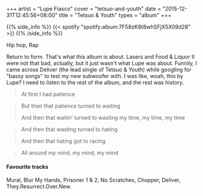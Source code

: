 +++
artist = "Lupe Fiasco"
cover = "tetsuo-and-youth"
date = "2015-12-31T12:45:56+08:00"
title = "Tetsuo & Youth"
types = "album"
+++

{{% side_info %}}
{{< spotify "spotify:album:7F58zK8t8whSFjX5X09d28" >}}
{{% /side_info %}}

Hip hop, Rap

Return to form. That's what this album is about. Lasers and Food & Liquor II were not that bad, actually, but it just wasn't what Lupe was about. Funnily, I came across Deliver (the lead single of Tetsuo & Youth) while googling for "bassy songs" to test my new subwoofer with. I was like, woah, this by Lupe? I need to listen to the rest of the album, and the rest was history.

>At first I had patience

>But then that patience turned to waiting

>And then that waitin’ turned to wasting my time, my time, my time

>And then that wasting turned to hating

>And then that hating got to racing

>All around my mind, my mind, my mind

#### Favourite tracks

Mural, Blur My Hands, Prisoner 1 & 2, No Scratches, Chopper, Deliver, They.Resurrect.Over.New.